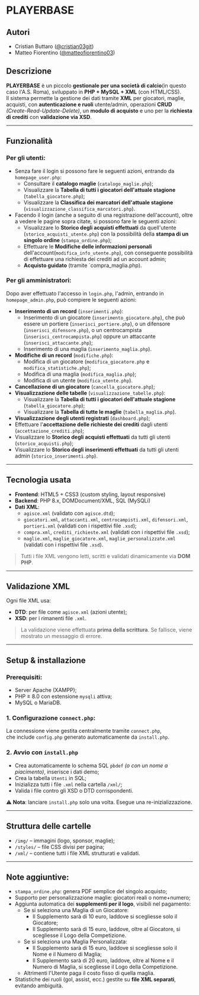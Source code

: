 # PLAYERBASE

## Autori
- Cristian Buttaro ([@cristian03git](https://github.com/cristian03git))
- Matteo Fiorentino ([@matteofiorentino03](https://github.com/matteofiorentino03))

## Descrizione

**PLAYERBASE** è un piccolo **gestionale per una società di calcio**(in questo caso l'A.S. Roma), sviluppato in **PHP + MySQL + XML** (con HTML/CSS).  
Il sistema permette la gestione dei dati tramite **XML** per giocatori, maglie, acquisti, con **autenticazione e ruoli** utente/admin, operazioni **CRUD** *(Create-Read-Update-Delete)*, un **modulo di acquisto** e uno per la **richiesta di crediti** con **validazione via XSD**.

---

## Funzionalità

### Per gli utenti:
- Senza fare il login si possono fare le seguenti azioni, entrando da `homepage_user.php`:
  - Consultare il **catalogo maglie** (`catalogo_maglie.php`);
  - Visualizzare la **Tabella di tutti i giocatori dell'attuale stagione** (`tabella_giocatore.php`);
  - Visualizzare la **Classifica dei marcatori dell'attuale stagione** (`visualizzazione_classifica_marcatori.php`).
- Facendo il login (anche a seguito di una registrazione dell'account), oltre a vedere le pagine sopra citate, si possono fare le seguenti azioni:
  - Visualizzare lo **Storico degli acquisti effettuati** da quell'utente (`storico_acquisti_utente.php`) con la possibilità della **stampa di un singolo ordine** (`stampa_ordine.php`);
  - Effettuare le **Modifiche delle informazioni personali** dell'account(`modifica_info_utente.php`), con conseguente possibilità di effettuare una richiesta dei crediti ad un account admin;
  - **Acquisto guidato** (tramite `compra_maglia.php).

### Per gli amministratori:
Dopo aver effettuato l'accesso in `login.php`, l'admin, entrando in `homepage_admin.php`, può compiere le seguenti azioni:
- **Inserimento di un record** (`inserimenti.php`):
  - Inserimento di un giocatore (`inserimento_giocatore.php`), che può essere un portiere (`inserisci_portiere.php`), o un difensore (`inserisci_difensore.php`), o un centrocampista (`inserisci_centrocampista.php`) oppure un attaccante (`inserisci_attaccante.php`);
  - Inserimento di una maglia (`inserimento_maglia.php`).
- **Modifiche di un record** (`modifiche.php`):
  - Modifica di un giocatore (`modifica_giocatore.php` e `modifica_statistiche.php`);
  - Modifica di una maglia (`modifica_maglia.php`);
  - Modifica di un utente (`modifica_utente.php`).
- **Cancellazione di un giocatore** (`cancella_giocatore.php`);
- **Visualizzazione delle tabelle** (`visualizzazione_tabelle.php`):
  - Visualizzare la **Tabella di tutti i giocatori dell'attuale stagione** (`tabella_giocatore.php`);
  - Visualizzare la **Tabella di tutte le maglie** (`tabella_maglia.php`).
- **Visualizzazione degli utenti registrati** (`dashboard.php`);
- Effettuare l'**accettazione delle richieste dei crediti** dagli utenti (`accettazione_crediti.php`);
- Visualizzare lo **Storico degli acquisti effettuati** da tutti gli utenti (`storico_acquisti.php`);
- Visualizzare lo **Storico degli inserimenti effettuati** da tutti gli utenti admin (`storico_inserimenti.php`).

---

## Tecnologia usata

- **Frontend**: HTML5 + CSS3 (custom styling, layout responsive)  
- **Backend**: PHP 8.x, DOMDocument/XML, SQL (MySQLi)  
- **Dati XML**:
  - `agisce.xml` (validato con `agisce.dtd`);
  - `giocatori.xml`, `attaccanti.xml`, `centrocampisti.xml`, `difensori.xml`, `portieri.xml` (validati con i rispettivi file `.xsd`);
  - `compra.xml`, `crediti_richieste.xml` (validati con i rispettivi file `.xsd`);
  - `maglie.xml`, `maglie_giocatore.xml`, `maglie_personalizzate.xml` (validati con i rispettivi file `.xsd`). 

> Tutti i file XML vengono letti, scritti e validati dinamicamente via **DOM PHP**.

---

## Validazione XML

Ogni file XML usa:
- **DTD**: per file come `agisce.xml` (azioni utente);
- **XSD**: per i rimanenti file `.xml`.

> La validazione viene effettuata **prima della scrittura**. Se fallisce, viene mostrato un messaggio di errore.

---

## Setup & installazione

### Prerequisiti:
- Server Apache (XAMPP);  
- PHP ≥ 8.0 con estensione `mysqli` attiva;  
- MySQL o MariaDB. 

### 1. Configurazione `connect.php`:
La connessione viene gestita centralmente tramite `connect.php`,  
che include `config.php` generato automaticamente da `install.php`.

### 2. Avvio con `install.php`
- Crea automaticamente lo schema SQL `pbdef` *(o con un nome a piacimento)*, inserisce i dati demo;
- Crea la tabella `Utenti` in SQL;
- Inizializza tutti i file `.xml` nella cartella `/xml/`;
- Valida i file contro gli XSD o DTD corrispondenti.

⚠️ **Nota**: lanciare `install.php` solo una volta. Esegue una re-inizializzazione.

---

## Struttura delle cartelle

- `/img/` – immagini (logo, sponsor, maglie);  
- `/styles/` – file CSS divisi per pagina;  
- `/xml/` – contiene tutti i file XML strutturati e validati.  

---

## Note aggiuntive:

- `stampa_ordine.php`: genera PDF semplice del singolo acquisto;  
- Supporto per personalizzazione maglie: giocatori reali o nome+numero;  
- Aggiunta automatica dei **supplementi per il logo**, visibili nel pagamento:
  - Se si seleziona una Maglia di un Giocatore:
    - Il Supplemento sarà di 10 euro, laddove si scegliesse solo il Giocatore;
    - Il Supplemento sarà di 15 euro, laddove, oltre al Giocatore, si scegliesse il Logo della Competizione.
  - Se si seleziona una Maglia Personalizzata:
    - Il Supplemento sarà di 15 euro, laddove si scegliesse solo il Nome e il Numero di Maglia;
    - Il Supplemento sarà di 20 euro, laddove, oltre al Nome e il Numero di Maglia, si scegliesse il Logo della Competizione.
  - Altrimenti l'Utente paga il costo fisso di quella maglia.
- Statistiche dei ruoli (gol, assist, ecc.) gestite su **file XML separati**, evitando ambiguità.

